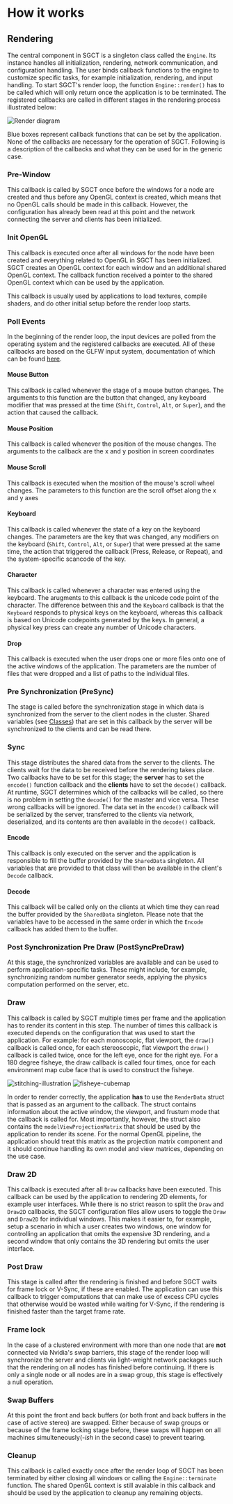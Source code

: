 # How it works

## Rendering
The central component in SGCT is a singleton class called the `Engine`. Its instance handles all  initialization, rendering, network communication, and configuration handling.  The user binds callback functions to the engine to customize specific tasks, for example initialization, rendering, and input handling.  To start SGCT's render loop, the function `Engine::render()` has to be called which will only return once the application is to be terminated.  The registered callbacks are called in different stages in the rendering process illustrated below:

![Render diagram](render-diagram.svg)

Blue boxes represent callback functions that can be set by the application.  None of the callbacks are necessary for the operation of SGCT.  Following is a description of the callbacks and what they can be used for in the generic case.


### Pre-Window
This callback is called by SGCT once before the windows for a node are created and thus before any OpenGL context is created, which means that no OpenGL calls should be made in this callback.  However, the configuration has already been read at this point and the network connecting the server and clients has been initialized.


### Init OpenGL
This callback is executed once after all windows for the node have been created and everything related to OpenGL in SGCT has been initialized.  SGCT creates an OpenGL context for each window and an additional shared OpenGL context.  The callback function received a pointer to the shared OpenGL context which can be used by the application.

This callback is usually used by applications to load textures, compile shaders, and do other initial setup before the render loop starts.


### Poll Events
In the beginning of the render loop, the input devices are polled from the operating system and the registered callbacks are executed.  All of these callbacks are based on the GLFW input system, documentation of which can be found [here](https://www.glfw.org/docs/3.0/group__input.html).

#### Mouse Button
This callback is called whenever the stage of a mouse button changes.  The arguments to this function are the button that changed, any keyboard modifier that was pressed at the time (`Shift`, `Control`, `Alt`, or `Super`), and the action that caused the callback.

#### Mouse Position
This callback is called whenever the position of the mouse changes.  The arguments to the callback are the x and y position in screen coordinates

#### Mouse Scroll
This callback is executed when the mosition of the mouse's scroll wheel changes.  The parameters to this function are the scroll offset along the x and y axes

#### Keyboard
This callback is called whenever the state of a key on the keyboard changes.  The parameters are the key that was changed, any modifiers on the keyboard (`Shift`, `Control`, `Alt`, or `Super`) that were pressed at the same time, the action that triggered the callback (Press, Release, or Repeat), and the system-specific scancode of the key.

#### Character
This callback is called whenever a character was entered using the keyboard.  The arugments to this callback is the unicode code point of the character.  The difference between this and the `Keyboard` callback is that the `Keyboard` responds to physical keys on the keyboard, whereas this callback is based on Unicode codepoints generated by the keys.  In general, a physical key press can create any number of Unicode characters.

#### Drop
This callback is executed when the user drops one or more files onto one of the active windows of the application.  The parameters are the number of files that were dropped and a list of paths to the individual files.


### Pre Synchronization (PreSync)
The stage is called before the synchronization stage in which data is synchronized from the server to the client nodes in the cluster.  Shared variables (see [Classes](classes)) that are set in this callback by the server will be synchronized to the clients and can be read there.

### Sync
This stage distributes the shared data from the server to the clients.  The clients wait for the data to be received before the rendering takes place.  Two callbacks have to be set for this stage;  the **server** has to set the `encode()` function callback and the **clients** have to set the `decode()` callback.  At runtime, SGCT determines which of the callbacks will be called, so there is no problem in setting the `decode()` for the master and vice versa.  These wrong callbacks will be ignored.  The data set in the `encode()` callback will be serialized by the server, transferred to the clients via network, deserialized, and its contents are then available in the `decode()` callback.

#### Encode
This callback is only executed on the server and the application is responsible to fill the buffer provided by the `SharedData` singleton.  All variables that are provided to that class will then be available in the client's `Decode` callback.

#### Decode
This callback will be called only on the clients at which time they can read the buffer provided by the `SharedData` singleton.  Please note that the variables have to be accessed in the same order in which the `Encode` callback has added them to the buffer.


### Post Synchronization Pre Draw (PostSyncPreDraw)
At this stage, the synchronized variables are available and can be used to perform application-specific tasks.  These might include, for example, synchronizing random number generator seeds, applying the physics computation performed on the server, etc.


### Draw
This callback is called by SGCT multiple times per frame and the application has to render its content in this step.  The number of times this callback is executed depends on the configuration that was used to start the application.  For example: for each monoscopic, flat viewport, the `draw()` callback is called once, for each stereoscopic, flat viewport the `draw()` callback is called twice, once for the left eye, once for the right eye.  For a 180 degree fisheye, the draw callback is called four times, once for each environment map cube face that is used to construct the fisheye.

![stitching-illustration](stitching-illustration.jpg)
![fisheye-cubemap](fisheye-cubemap.jpg)

In order to render correctly, the application **has** to use the `RenderData` struct that is passed as an argument to the callback.  The struct contains information about the active window, the viewport, and frustum mode that the callback is called for.  Most importantly, however, the struct also contains the `modelViewProjectionMatrix` that should be used by the application to render its scene.  For the normal OpenGL pipeline, the application should treat this matrix as the projection matrix component and it should continue handling its own model and view matrices, depending on the use case.


### Draw 2D
This callback is executed after all `Draw` callbacks have been executed.  This callback can be used by the application to rendering 2D elements, for example user interfaces.  While there is no strict reason to split the `Draw` and `Draw2D` callbacks, the SGCT configuration files allow users to toggle the `Draw` and `Draw2D` for individual windows.  This makes it easier to, for example, setup a scenario in which a user creates two windows, one window for controlling an application that omits the expensive 3D rendering, and a second window that only contains the 3D rendering but omits the user interface.


### Post Draw
This stage is called after the rendering is finished and before SGCT waits for frame lock or V-Sync, if these are enabled.  The application can use this callback to trigger computations that can make use of excess CPU cycles that otherwise would be wasted while waiting for V-Sync, if the rendering is finished faster than the target frame rate.


### Frame lock
In the case of a clustered environment with more than one node that are **not** connected via Nvidia's swap barriers, this stage of the render loop will synchronize the server and clients via light-weight network packages such that the rendering on all nodes has finished before continuing.  If there is only a single node or all nodes are in a swap group, this stage is effectively a null operation.


### Swap Buffers
At this point the front and back buffers (or both front and back buffers in the case of active stereo) are swapped.  Either because of swap groups or because of the frame locking stage before, these swaps will happen on all machines simulteneously(*-ish* in the second case) to prevent tearing.


### Cleanup
This callback is called exactly once after the render loop of SGCT has been terminated by either closing all windows or calling the `Engine::terminate` function. The shared OpenGL context is still avaiable in this callback and should be used by the application to cleanup any remaining objects.
